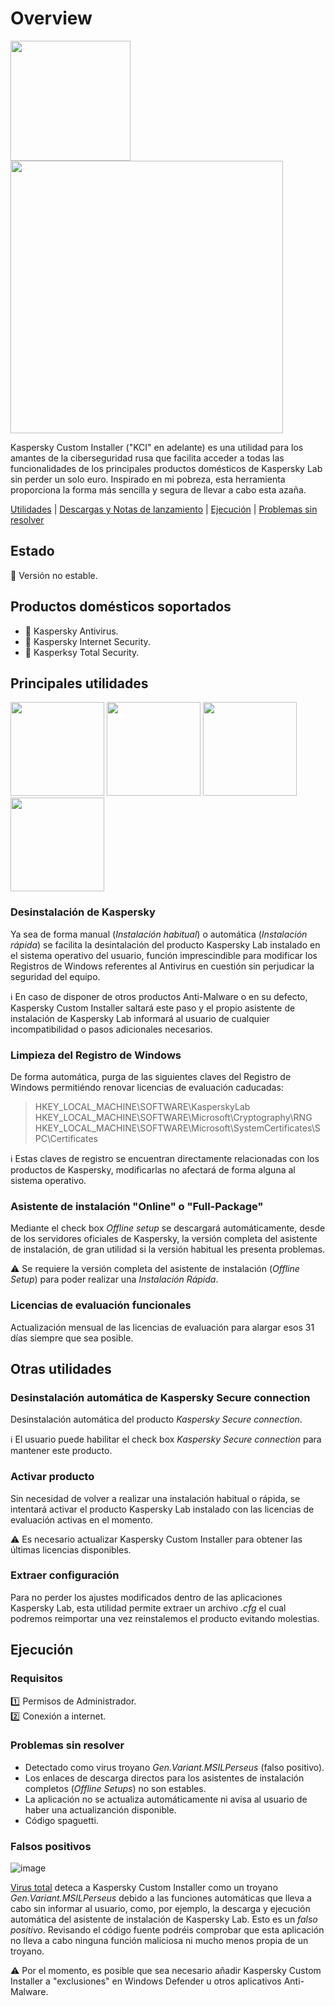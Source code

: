 # Overview
<img src="https://github.com/bitasuperactive/KCIBasic/blob/master/doc/icon.ico" width="192"/> <img src="https://github.com/bitasuperactive/KCIBasic/blob/master/doc/kcibasicimage.png" width="436"/>

Kaspersky Custom Installer ("KCI" en adelante) es una utilidad para los amantes de la ciberseguridad rusa que facilita acceder a todas las funcionalidades de los principales productos domésticos de Kaspersky Lab sin perder un solo euro. Inspirado en mi pobreza, esta herramienta proporciona la forma más sencilla y segura de llevar a cabo esta azaña.

[Utilidades](https://github.com/bitasuperactive/KCIBasic/blob/master/README.md#principales-utilidades) | [Descargas y Notas de lanzamiento](https://github.com/bitasuperactive/KCIBasic/releases) | [Ejecución](https://github.com/bitasuperactive/KCIBasic/blob/master/README.md#ejecución) | [Problemas sin resolver](https://github.com/bitasuperactive/KCIBasic/blob/master/README.md#problemas-sin-resolver)


## Estado
:stop_sign: Versión no estable.


## Productos domésticos soportados
* :turtle: Kaspersky Antivirus.
* :dragon_face: Kaspersky Internet Security.
* :dragon: Kasperksy Total Security.


## Principales utilidades
<img src="https://github.com/bitasuperactive/KCIBasic/blob/master/doc/uninstallimage.png" width="150"/> <img src="https://github.com/bitasuperactive/KCIBasic/blob/master/doc/cleanimage.jpg" width="150"/> <img src="https://github.com/bitasuperactive/KCIBasic/blob/master/doc/downloadimage.png" width="150"/> <img src="https://github.com/bitasuperactive/KCIBasic/blob/master/doc/keyimage.jpg" width="150"/>

### Desinstalación de Kaspersky
Ya sea de forma manual (*Instalación habitual*) o automática (*Instalación rápida*) se facilita la desintalación del producto Kaspersky Lab instalado en el sistema operativo del usuario, función imprescindible para modificar los Registros de Windows referentes al Antivirus en cuestión sin perjudicar la seguridad del equipo.

:information_source: En caso de disponer de otros productos Anti-Malware o en su defecto, Kaspersky Custom Installer saltará este paso y el propio asistente de instalación de Kaspersky Lab informará al usuario de cualquier incompatibilidad o pasos adicionales necesarios.

### Limpieza del Registro de Windows
De forma automática, purga de las siguientes claves del Registro de Windows permitiéndo renovar licencias de evaluación caducadas:
> HKEY_LOCAL_MACHINE\SOFTWARE\KasperskyLab            
> HKEY_LOCAL_MACHINE\SOFTWARE\Microsoft\Cryptography\RNG
> HKEY_LOCAL_MACHINE\SOFTWARE\Microsoft\SystemCertificates\SPC\Certificates

:information_source: Estas claves de registro se encuentran directamente relacionadas con los productos de Kaspersky, modificarlas no afectará de forma alguna al sistema operativo.

### Asistente de instalación "Online" o "Full-Package"
Mediante el check box *Offline setup* se descargará automáticamente, desde de los servidores oficiales de Kaspersky, la versión completa del asistente de instalación, de gran utilidad si la versión habitual les presenta problemas.

:warning: Se requiere la versión completa del asistente de instalación (*Offline Setup*) para poder realizar una *Instalación Rápida*.

### Licencias de evaluación funcionales
Actualización mensual de las licencias de evaluación para alargar esos 31 días siempre que sea posible.


## Otras utilidades
### Desinstalación automática de Kaspersky Secure connection
Desinstalación automática del producto *Kaspersky Secure connection*.

:information_source: El usuario puede habilitar el check box *Kaspersky Secure connection* para mantener este producto.

### Activar producto
Sin necesidad de volver a realizar una instalación habitual o rápida, se intentará activar el producto Kaspersky Lab instalado con las licencias de evaluación activas en el momento.

:warning: Es necesario actualizar Kaspersky Custom Installer para obtener las últimas licencias disponibles.

### Extraer configuración
Para no perder los ajustes modificados dentro de las aplicaciones Kaspersky Lab, esta utilidad permite extraer un archivo *.cfg* el cual podremos reimportar una vez reinstalemos el producto evitando molestias.


## Ejecución
### Requisitos
:one: Permisos de Administrador.  
:two: Conexión a internet.

### Problemas sin resolver
* Detectado como virus troyano *Gen.Variant.MSILPerseus* (falso positivo).
* Los enlaces de descarga directos para los asistentes de instalación completos (*Offline Setups*) no son estables.
* La aplicación no se actualiza automáticamente ni avisa al usuario de haber una actualizanción disponible.
* Código spaguetti.

### Falsos positivos
![image](https://github.com/bitasuperactive/KCIBasic/blob/master/doc/virustotalimage.png)

[Virus total](https://www.virustotal.com/gui/file/24f97e787c5fbb600f6643bcb957f68ab099f12a7e37fc6473feb582d19c40e3/detection) deteca a Kaspersky Custom Installer como un troyano *Gen.Variant.MSILPerseus* debido a las funciones automáticas que lleva a cabo sin informar al usuario, como, por ejemplo, la descarga y ejecución automática del asistente de instalación de Kaspersky Lab. Esto es un *falso positivo*. Revisando el código fuente podréis comprobar que esta aplicación no lleva a cabo ninguna función maliciosa ni mucho menos propia de un troyano.

:warning: Por el momento, es posible que sea necesario añadir Kaspersky Custom Installer a "exclusiones" en Windows Defender u otros aplicativos Anti-Malware.
